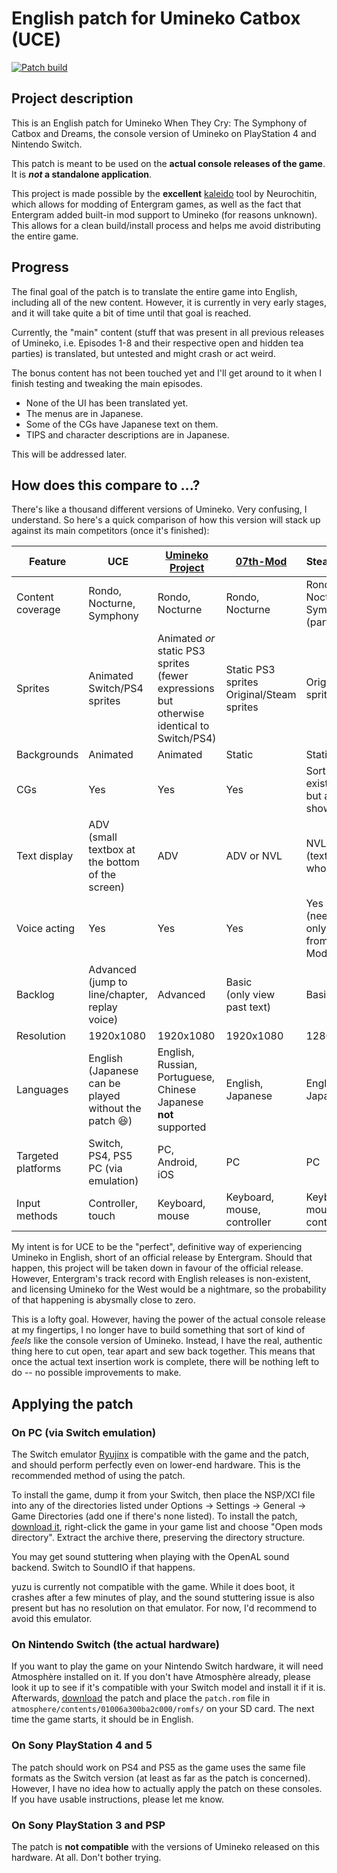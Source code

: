 # English patch for Umineko Catbox (UCE)

[![Patch build](https://github.com/ooa113y/umineko-catbox-english/actions/workflows/main.yml/badge.svg)](https://github.com/ooa113y/umineko-catbox-english/actions/workflows/main.yml)

## Project description
This is an English patch for Umineko When They Cry: The Symphony of Catbox and Dreams, the console version
of Umineko on PlayStation 4 and Nintendo Switch.

This patch is meant to be used on the **actual console releases of the game**. It is ***not* a standalone application**.

This project is made possible by the **excellent** [kaleido](https://gitlab.com/Neurochitin/kaleido/-/tree/saku/) tool by Neurochitin, which allows for modding of Entergram games, as well as the fact that Entergram added built-in mod support to Umineko (for reasons unknown). This allows for a clean build/install process and helps me avoid distributing the entire game.

## Progress
The final goal of the patch is to translate the entire game into English, including all of the new content.
However, it is currently in very early stages, and it will take quite a bit of time until that goal is reached.

Currently, the "main" content (stuff that was present in all previous releases of Umineko,
i.e. Episodes 1-8 and their respective open and hidden tea parties) is translated, but untested and might crash or act weird.

The bonus content has not been touched yet and I'll get around to it when I finish testing and tweaking the main episodes.

- None of the UI has been translated yet.
- The menus are in Japanese.
- Some of the CGs have Japanese text on them.
- TIPS and character descriptions are in Japanese.

This will be addressed later.

## How does this compare to ...?

There's like a thousand different versions of Umineko. Very confusing, I understand. So here's a quick comparison of how this version will stack up against its main competitors (once it's finished):

|Feature|UCE|[Umineko Project](https://umineko-project.org)|[07th-Mod](https://07th-mod.com)|Steam release
|-|-|-|-|-|
|Content coverage|Rondo, Nocturne, Symphony|Rondo, Nocturne|Rondo, Nocturne|Rondo & Nocturne (full)<br>Symphony (partial)
|Sprites|Animated Switch/PS4 sprites|Animated *or* static PS3 sprites<br>(fewer expressions but otherwise identical to Switch/PS4)|Static PS3 sprites<br>Original/Steam sprites|Original/Steam sprites
|Backgrounds|Animated|Animated|Static|Static|
|CGs|Yes|Yes|Yes|Sort of (they exist in files but are never shown...)
|Text display|ADV<br>(small textbox at the bottom of the screen)|ADV|ADV or NVL|NVL<br>(text covers whole screen)
|Voice acting|Yes|Yes|Yes|Yes<br>(need "voice-only" patch from 07th-Mod)
|Backlog|Advanced<br>(jump to line/chapter, replay voice)|Advanced|Basic<br>(only view past text)|Basic
|Resolution|1920x1080|1920x1080|1920x1080|1280x960
|Languages|English<br>(Japanese can be played without the patch 😆)|English, Russian, Portuguese, Chinese<br>Japanese **not** supported|English, Japanese|English, Japanese
|Targeted platforms|Switch, PS4, PS5<br>PC (via emulation)|PC, Android, iOS|PC|PC
|Input methods|Controller, touch|Keyboard, mouse|Keyboard, mouse, controller|Keyboard, mouse, controller

My intent is for UCE to be the "perfect", definitive way of experiencing Umineko in English, short of an official release by Entergram. Should that happen, this project will be taken down in favour of the official release. However, Entergram's track record with English releases is non-existent, and licensing Umineko for the West would be a nightmare, so the probability of that happening is abysmally close to zero.

This is a lofty goal. However, having the power of the actual console release at my fingertips, I no longer have to build something that sort of kind of *feels* like the console version of Umineko. Instead, I have the real, authentic thing here to cut open, tear apart and sew back together. This means that once the actual text insertion work is complete, there will be nothing left to do -- no possible improvements to make.


## Applying the patch

### On PC (via Switch emulation)

The Switch emulator [Ryujinx](https://ryujinx.org/) is compatible with the game and the patch, and should perform perfectly even on lower-end hardware.
This is the recommended method of using the patch.

To install the game, dump it from your Switch, then place the NSP/XCI file into any of the directories listed under Options -> Settings -> General -> Game Directories (add one if there's none listed). To install the patch, [download it](../../releases/latest/download/patch.zip),
right-click the game in your game list and choose "Open mods directory". Extract the archive there, preserving the directory structure.

You may get sound stuttering when playing with the OpenAL sound backend. Switch to SoundIO if that happens.

yuzu is currently not compatible with the game. While it does boot, it crashes after a few minutes of play,
and the sound stuttering issue is also present but has no resolution on that emulator. For now, I'd recommend to avoid this emulator.

### On Nintendo Switch (the actual hardware)

If you want to play the game on your Nintendo Switch hardware, it will need Atmosphère installed on it. If you don't have Atmosphère already, please look it up to see if
it's compatible with your Switch model and install it if it is.
Afterwards, [download](../../releases/latest/download/patch.zip) the patch and place the `patch.rom` file in `atmosphere/contents/01006a300ba2c000/romfs/` on your SD card.
The next time the game starts, it should be in English.

### On Sony PlayStation 4 and 5

The patch should work on PS4 and PS5 as the game uses the same file formats as the Switch version (at least as far as the patch is concerned).
However, I have no idea how to actually apply the patch on these consoles. If you have usable instructions, please let me know.


### On Sony PlayStation 3 and PSP

The patch is **not compatible** with the versions of Umineko released on this hardware. At all. Don't bother trying.
